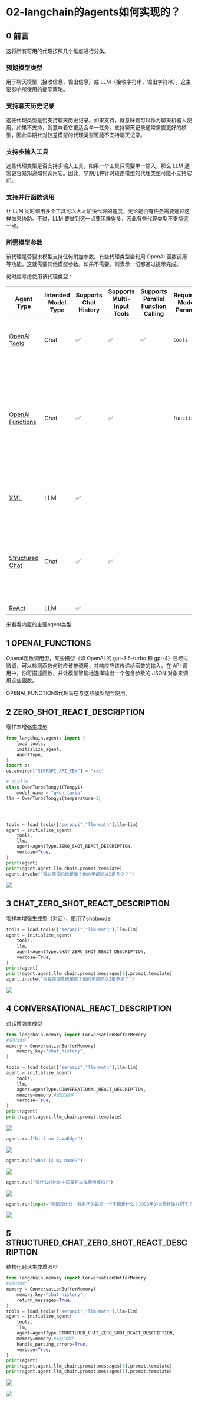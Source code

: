 # 02-langchain的agents如何实现的？

## 0 前言

这将所有可用的代理按照几个维度进行分类。

### 预期模型类型

用于聊天模型（接收信息，输出信息）或 LLM（接收字符串，输出字符串）。这主要影响所使用的提示策略。

### 支持聊天历史记录

这些代理类型是否支持聊天历史记录。如果支持，就意味着可以作为聊天机器人使用。如果不支持，则意味着它更适合单一任务。支持聊天记录通常需要更好的模型，因此早期针对较差模型的代理类型可能不支持聊天记录。

### 支持多输入工具

这些代理类型是否支持多输入工具。如果一个工具只需要单一输入，那么 LLM 通常更容易知道如何调用它。因此，早期几种针对较差模型的代理类型可能不支持它们。

### 支持并行函数调用

让 LLM 同时调用多个工具可以大大加快代理的速度，无论是否有任务需要通过这样做来协助。不过，LLM 要做到这一点要困难得多，因此有些代理类型不支持这一点。

### 所需模型参数

该代理是否要求模型支持任何附加参数。有些代理类型会利用 OpenAI 函数调用等功能，这就需要其他模型参数。如果不需要，则表示一切都通过提示完成。

何时应考虑使用该代理类型：

| Agent Type                                                   | Intended Model Type | Supports Chat History | Supports Multi-Input Tools | Supports Parallel Function Calling | Required Model Params | When to Use                                                  |
| ------------------------------------------------------------ | ------------------- | --------------------- | -------------------------- | ---------------------------------- | --------------------- | ------------------------------------------------------------ |
| [OpenAI Tools](https://js.langchain.com/v0.1/docs/modules/agents/agent_types/openai_tools_agent/) | Chat                | ✅                     | ✅                          | ✅                                  | `tools`               | 若使用的最新OpenAI model (1106+)                             |
| [OpenAI Functions](https://js.langchain.com/v0.1/docs/modules/agents/agent_types/openai_functions_agent/) | Chat                | ✅                     | ✅                          |                                    | `functions`           | 如果您使用的是 OpenAI 模型，或者是针对函数调用进行了微调并公开了与 OpenAI 相同函数参数的开源模型 |
| [XML](https://js.langchain.com/v0.1/docs/modules/agents/agent_types/xml/) | LLM                 | ✅                     |                            |                                    |                       | Anthropic模型或其他擅长 XML 的模型                           |
| [Structured Chat](https://js.langchain.com/v0.1/docs/modules/agents/agent_types/structured_chat/) | Chat                | ✅                     | ✅                          |                                    |                       | 如果您需要支持具有多个输入的工具，并且正在使用不支持函数调用的模型 |
| [ReAct](https://js.langchain.com/v0.1/docs/modules/agents/agent_types/react/) | LLM                 | ✅                     |                            |                                    |                       | 简化模型                                                     |

来看看内置的主要agent类型：

## 1 OPENAI_FUNCTIONS

Openai函数调用型，某些模型（如 OpenAI 的 gpt-3.5-turbo 和 gpt-4）已经过微调，可以检测函数何时应该被调用，并响应应该传递给函数的输入。在 API 调用中，你可描述函数，并让模型智能地选择输出一个包含参数的 JSON 对象来调用这些函数。

OPENAI_FUNCTIONS代理旨在与这些模型配合使用。

## 2 ZERO_SHOT_REACT_DESCRIPTION

零样本增强生成型

```python
from langchain.agents import (
    load_tools,
    initialize_agent,
    AgentType,
)
import os
os.environ["SERPAPI_API_KEY"] = "xxx"

# 定义llm
class QwenTurboTongyi(Tongyi):
    model_name = "qwen-turbo"
llm = QwenTurboTongyi(temperature=1)




tools = load_tools(["serpapi","llm-math"],llm=llm)
agent = initialize_agent(
    tools,
    llm,
    agent=AgentType.ZERO_SHOT_REACT_DESCRIPTION,
    verbose=True,
)
print(agent)
print(agent.agent.llm_chain.prompt.template)
agent.invoke("现在美国总统是谁？他的年龄除以2是多少？")
```



![](https://my-img.javaedge.com.cn/javaedge-blog/2024/06/523d5ab41fef3cf7a709cb23b743ac26.png)



## 3 CHAT_ZERO_SHOT_REACT_DESCRIPTION

零样本增强生成型（对话），使用了chatmodel

```python
tools = load_tools(["serpapi","llm-math"],llm=llm)
agent = initialize_agent(
    tools,
    llm,
    agent=AgentType.CHAT_ZERO_SHOT_REACT_DESCRIPTION,
    verbose=True,
)
print(agent)
print(agent.agent.llm_chain.prompt.messages[0].prompt.template)
agent.invoke("现在美国总统是谁？他的年龄除以2是多少？")
```



![](https://my-img.javaedge.com.cn/javaedge-blog/2024/06/736bfe538df5d91bc8f4ad4a55352efd.png)



## 4 CONVERSATIONAL_REACT_DESCRIPTION

对话增强生成型

```python
from langchain.memory import ConversationBufferMemory
#记忆组件
memory = ConversationBufferMemory(
    memory_key="chat_history",
)

tools = load_tools(["serpapi","llm-math"],llm=llm)
agent = initialize_agent(
    tools,
    llm,
    agent=AgentType.CONVERSATIONAL_REACT_DESCRIPTION,
    memory=memory,#记忆组件
    verbose=True,
)
print(agent)
print(agent.agent.llm_chain.prompt.template)
```



![](https://my-img.javaedge.com.cn/javaedge-blog/2024/06/d3558db0fd9eca4369d665fb945a6356.png)

```python
agent.run("hi i am JavaEdge")
```

![](https://my-img.javaedge.com.cn/javaedge-blog/2024/06/d03f63e3124715d9bedf21ab069b1b09.png)

```python
agent.run("what is my name?")
```

![](https://my-img.javaedge.com.cn/javaedge-blog/2024/06/6aad26a620cd6fee9d5c001a5396b918.png)

```python
agent.run("有什么好吃的中国菜可以推荐给我吗?")
```

![](https://my-img.javaedge.com.cn/javaedge-blog/2024/06/f08d14ad21f36656938a845b663569ba.png)

```python
agent.run(input="我都没吃过！我名字的最后一个字母是什么？1998年的世界杯谁夺冠了？")
```

![](https://my-img.javaedge.com.cn/javaedge-blog/2024/06/7703e26f80d9f7fbd3fc8fba6adb7bea.png)

## 5 STRUCTURED_CHAT_ZERO_SHOT_REACT_DESCRIPTION

结构化对话生成增强型

```python
from langchain.memory import ConversationBufferMemory
#记忆组件
memory = ConversationBufferMemory(
    memory_key="chat_history",
    return_messages=True,
)
tools = load_tools(["serpapi","llm-math"],llm=llm)
agent = initialize_agent(
    tools,
    llm,
    agent=AgentType.STRUCTURED_CHAT_ZERO_SHOT_REACT_DESCRIPTION,
    memory=memory,#记忆组件
    handle_parsing_errors=True,
    verbose=True,
)
print(agent)
print(agent.agent.llm_chain.prompt.messages[0].prompt.template)
print(agent.agent.llm_chain.prompt.messages[1].prompt.template)
```



![](https://my-img.javaedge.com.cn/javaedge-blog/2024/06/c90e6821165da540f3311af5385e62a7.png)



![](https://my-img.javaedge.com.cn/javaedge-blog/2024/06/0be9c5a29dd9a3b0596ed846e202cbc8.png)